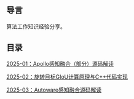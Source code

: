 ## 导言

算法工作知识经验分享。



## 目录

[2025-01：Apollo感知融合（部分）源码解读](2025-01：Apollo感知融合（部分）源码解读.md)

[2025-02：旋转目标GIoU计算原理与C++代码实现](2025-02：旋转目标GIoU计算原理与C++代码实现.md)

[2025-03：Autoware感知融合源码解读](2025-03：Autoware感知融合源码解读.md)